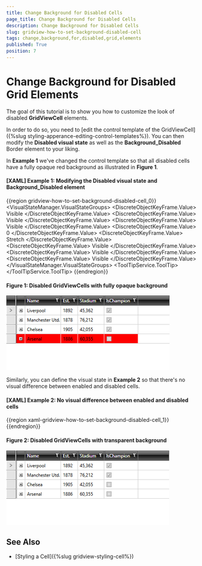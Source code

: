 ```yaml
---
title: Change Background for Disabled Cells
page_title: Change Background for Disabled Cells
description: Change Background for Disabled Cells
slug: gridview-how-to-set-background-disabled-cell
tags: change,background,for,disabled,grid,elements
published: True
position: 7
---
```


# Change Background for Disabled Grid Elements

The goal of this tutorial is to show you how to customize the look of disabled **GridViewCell** elements.

In order to do so, you need to [edit the control template of the GridViewCell]({%slug styling-apperance-editing-control-templates%}). You can then modify the **Disabled visual state** as well as the **Background_Disabled** Border element to your liking.

In **Example 1** we've changed the control template so that all disabled cells have a fully opaque red background as illustrated in **Figure 1**.

#### __[XAML] Example 1: Modifying the Disabled visual state and Background_Disabled element__

{{region gridview-how-to-set-background-disabled-cell_0}}
	<ControlTemplate x:Key="GridViewCellTemplate" TargetType="telerik:GridViewCell">
		<Grid>
			<VisualStateManager.VisualStateGroups>
				<VisualStateGroup x:Name="SelectionStates">
					<VisualState x:Name="Unselected"/>
					<VisualState x:Name="Selected">
						<Storyboard>
							<ObjectAnimationUsingKeyFrames Storyboard.TargetName="Background_Selected" Storyboard.TargetProperty="Visibility">
								<DiscreteObjectKeyFrame KeyTime="0">
									<DiscreteObjectKeyFrame.Value>
										<Visibility>Visible</Visibility>
									</DiscreteObjectKeyFrame.Value>
								</DiscreteObjectKeyFrame>
							</ObjectAnimationUsingKeyFrames>
						</Storyboard>
					</VisualState>
				</VisualStateGroup>
				<VisualStateGroup x:Name="CommonStates">
					<VisualState x:Name="Normal"/>
					<VisualState x:Name="Current">
						<Storyboard>
							<ObjectAnimationUsingKeyFrames Storyboard.TargetName="Background_Current" Storyboard.TargetProperty="Visibility">
								<DiscreteObjectKeyFrame KeyTime="0">
									<DiscreteObjectKeyFrame.Value>
										<Visibility>Visible</Visibility>
									</DiscreteObjectKeyFrame.Value>
								</DiscreteObjectKeyFrame>
							</ObjectAnimationUsingKeyFrames>
						</Storyboard>
					</VisualState>
					<VisualState x:Name="MouseOver">
						<Storyboard>
							<ObjectAnimationUsingKeyFrames Storyboard.TargetName="Background_Over" Storyboard.TargetProperty="Visibility">
								<DiscreteObjectKeyFrame KeyTime="0">
									<DiscreteObjectKeyFrame.Value>
										<Visibility>Visible</Visibility>
									</DiscreteObjectKeyFrame.Value>
								</DiscreteObjectKeyFrame>
							</ObjectAnimationUsingKeyFrames>
						</Storyboard>
					</VisualState>
				</VisualStateGroup>
				<VisualStateGroup x:Name="EditingStates">
					<VisualState x:Name="Edited">
						<Storyboard>
							<ObjectAnimationUsingKeyFrames Storyboard.TargetName="PART_ContentPresenter" Storyboard.TargetProperty="Margin">
								<DiscreteObjectKeyFrame KeyTime="0">
									<DiscreteObjectKeyFrame.Value>
										<Thickness>0</Thickness>
									</DiscreteObjectKeyFrame.Value>
								</DiscreteObjectKeyFrame>
							</ObjectAnimationUsingKeyFrames>
							<ObjectAnimationUsingKeyFrames Storyboard.TargetName="PART_ContentPresenter" Storyboard.TargetProperty="VerticalAlignment">
								<DiscreteObjectKeyFrame KeyTime="0">
									<DiscreteObjectKeyFrame.Value>
										<VerticalAlignment>Stretch</VerticalAlignment>
									</DiscreteObjectKeyFrame.Value>
								</DiscreteObjectKeyFrame>
							</ObjectAnimationUsingKeyFrames>
							<ObjectAnimationUsingKeyFrames Storyboard.TargetName="PART_CellBorder" Storyboard.TargetProperty="Background">
								<DiscreteObjectKeyFrame KeyTime="0:0:0" Value="{StaticResource GridView_CellBackground_Edited}"/>
							</ObjectAnimationUsingKeyFrames>
						</Storyboard>
					</VisualState>
					<VisualState x:Name="Display"/>
				</VisualStateGroup>
				<VisualStateGroup x:Name="DisabledStates">
					<VisualState x:Name="Enabled"/>
					<VisualState x:Name="Disabled">
						<Storyboard>
							<DoubleAnimationUsingKeyFrames Storyboard.TargetName="PART_CellBorder" Storyboard.TargetProperty="Opacity">
								<DiscreteDoubleKeyFrame KeyTime="0:0:0" Value="0"/>
							</DoubleAnimationUsingKeyFrames>
							<DoubleAnimationUsingKeyFrames Storyboard.TargetName="PART_ContentPresenter" Storyboard.TargetProperty="Opacity">
								<DiscreteDoubleKeyFrame KeyTime="0:0:0" Value="1"/>
							</DoubleAnimationUsingKeyFrames>
							<ObjectAnimationUsingKeyFrames Storyboard.TargetName="Background_Disabled" Storyboard.TargetProperty="Visibility">
								<DiscreteObjectKeyFrame KeyTime="0">
									<DiscreteObjectKeyFrame.Value>
										<Visibility>Visible</Visibility>
									</DiscreteObjectKeyFrame.Value>
								</DiscreteObjectKeyFrame>
							</ObjectAnimationUsingKeyFrames>
						</Storyboard>
					</VisualState>
				</VisualStateGroup>
				<VisualStateGroup x:Name="ValueStates">
					<VisualState x:Name="CellValid"/>
					<VisualState x:Name="CellInvalid">
						<Storyboard>
							<ObjectAnimationUsingKeyFrames Storyboard.TargetName="Background_Invalid" Storyboard.TargetProperty="Visibility">
								<DiscreteObjectKeyFrame KeyTime="0">
									<DiscreteObjectKeyFrame.Value>
										<Visibility>Visible</Visibility>
									</DiscreteObjectKeyFrame.Value>
								</DiscreteObjectKeyFrame>
							</ObjectAnimationUsingKeyFrames>
						</Storyboard>
					</VisualState>
					<VisualState x:Name="CellInvalidUnfocused">
						<Storyboard>
							<ObjectAnimationUsingKeyFrames Storyboard.TargetName="Background_Invalid_Unfocused" Storyboard.TargetProperty="Visibility">
								<DiscreteObjectKeyFrame KeyTime="0">
									<DiscreteObjectKeyFrame.Value>
										<Visibility>Visible</Visibility>
									</DiscreteObjectKeyFrame.Value>
								</DiscreteObjectKeyFrame>
							</ObjectAnimationUsingKeyFrames>
						</Storyboard>
					</VisualState>
				</VisualStateGroup>
				<VisualStateGroup x:Name="HighlightStates">
					<VisualState x:Name="NotHighlighted"/>
					<VisualState x:Name="Highlighted">
						<Storyboard>
							<ObjectAnimationUsingKeyFrames Duration="0" Storyboard.TargetName="PART_CellBorder" Storyboard.TargetProperty="Background">
								<DiscreteObjectKeyFrame KeyTime="0" Value="{StaticResource GridViewCell_HightlightedBrush}"/>
							</ObjectAnimationUsingKeyFrames>
						</Storyboard>
					</VisualState>
				</VisualStateGroup>
			</VisualStateManager.VisualStateGroups>
			<Border x:Name="PART_CellBorder"
		    Background="{Binding Background, RelativeSource={RelativeSource TemplatedParent}}"
		    BorderBrush="{TemplateBinding VerticalGridLinesBrush}"
		    BorderThickness="{Binding VerticalGridLinesWidth, RelativeSource={RelativeSource TemplatedParent}, Converter={StaticResource GridLineWidthToThicknessConverter}, ConverterParameter=Right}"/>
			<Border x:Name="Background_Over"
		    Margin="1 1 2 2"
		    BorderThickness="1"
		    CornerRadius="1"
		    BorderBrush="{StaticResource ItemOuterBorder_Over}"
		    Grid.Column="2"
		    Grid.ColumnSpan="2"
		    Visibility="Collapsed">
				<Border BorderThickness="1" BorderBrush="{StaticResource ItemInnerBorder_Over}" Background="{StaticResource ItemBackground_Over}"/>
			</Border>
			<Border x:Name="Background_Selected"
		    Margin="1 1 2 2"
		    BorderThickness="1"
		    CornerRadius="1"
		    BorderBrush="{StaticResource ItemOuterBorder_Selected}"
		    Grid.Column="2"
		    Grid.ColumnSpan="2"
		    Visibility="Collapsed">
				<Border BorderThickness="1" BorderBrush="{StaticResource ItemInnerBorder_Selected}" Background="{StaticResource ItemBackground_Selected}"/>
			</Border>
			<Border x:Name="Background_Current"
		    Margin="1 1 2 2"
		    BorderThickness="1"
		    CornerRadius="1"
		    BorderBrush="{StaticResource ControlOuterBorder}"
		    Grid.Column="2"
		    Grid.ColumnSpan="2"
		    Visibility="Collapsed"/>
			<Border x:Name="Background_Invalid"
		    Background="{StaticResource ItemBackground}"
		    Margin="1 1 2 2"
		    BorderThickness="1"
		    CornerRadius="1"
		    BorderBrush="{StaticResource ControlOuterBorder_Invalid}"
		    Grid.Column="2"
		    Grid.ColumnSpan="2"
		    Visibility="Collapsed">
				<ToolTipService.ToolTip>
					<ToolTip x:Name="validationTooltip" Placement="Right" Content="{TemplateBinding Errors}" Template="{StaticResource GridViewCell_ValidationToolTipTemplate}"/>
				</ToolTipService.ToolTip>
				<Grid Height="12" HorizontalAlignment="Right" Margin="1 -4 -4 0" VerticalAlignment="Top" Width="12" Background="Transparent">
					<Path Fill="{StaticResource ControlOuterBorder_Invalid}" Margin="1 3 0 0" Data="M 1,0 L6,0 A 2,2 90 0 1 8,2 L8,7 z"/>
					<Path Fill="{StaticResource ControlInnerBorder_Invalid}" Margin="1 3 0 0" Data="M 0,0 L2,0 L 8,6 L8,8"/>
				</Grid>
			</Border>
			<Border x:Name="Background_Invalid_Unfocused"
		    Margin="1 1 1 2"
		    BorderThickness="1"
		    CornerRadius="1"
		    Visibility="Collapsed"
		    BorderBrush="{StaticResource ItemOuterBorder_Invalid}"
		    Grid.Column="2"
		    Grid.ColumnSpan="2"
		    Opacity="1">
				<Border BorderThickness="1" BorderBrush="{StaticResource ItemInnerBorder_Invalid}" Background="{StaticResource ItemBackground_Invalid}"/>
			</Border>
			<Border x:Name="Background_Disabled"
		    BorderThickness="1"
		    Margin="0 0 1 1"
		    Background="Red"
		    BorderBrush="Red"
		    Grid.Column="2"
		    Grid.ColumnSpan="2"
		    Visibility="Collapsed"/>
			<ContentPresenter x:Name="PART_ContentPresenter"
		    Margin="{TemplateBinding Padding}"
		    Content="{TemplateBinding Content}"
		    ContentTemplate="{TemplateBinding ContentTemplate}"
		    VerticalAlignment="{TemplateBinding VerticalContentAlignment}"
		    HorizontalAlignment="{TemplateBinding HorizontalContentAlignment}"/>
		</Grid>
	</ControlTemplate>
	<Style BasedOn="{StaticResource GridViewCellStyle}" TargetType="telerik:GridViewCell">
		<Setter Property="Template" Value="{StaticResource GridViewCellTemplate}"/>
		<Setter Property="IsEnabled" Value="{Binding IsChampion}" />
	</Style>
{{endregion}}

#### __Figure 1: Disabled GridViewCells with fully opaque background__

![Disabled GridViewCells with fully opaque background](images/gridview-how-to-set-background-disabled-cell-1.png)

Similarly, you can define the visual state in **Example 2** so that there's no visual difference between enabled and disabled cells.

#### __[XAML] Example 2: No visual difference between enabled and disabled cells__

{{region xaml-gridview-how-to-set-background-disabled-cell_1}}
	<VisualState x:Name="Disabled">
		<Storyboard>
			<DoubleAnimationUsingKeyFrames Storyboard.TargetName="PART_CellBorder" Storyboard.TargetProperty="Opacity">
				<DiscreteDoubleKeyFrame KeyTime="0:0:0" Value="1"/>
			</DoubleAnimationUsingKeyFrames>
			<DoubleAnimationUsingKeyFrames Storyboard.TargetName="PART_ContentPresenter" Storyboard.TargetProperty="Opacity">
				<DiscreteDoubleKeyFrame KeyTime="0:0:0" Value="1"/>
			</DoubleAnimationUsingKeyFrames>
		</Storyboard>
	</VisualState>
{{endregion}}

#### __Figure 2: Disabled GridViewCells with transparent background__

![Disabled GridViewCells with transparent background](images/gridview-how-to-set-background-disabled-cell-2.png)

## See Also

 * [Styling a Cell]({%slug gridview-styling-cell%})
